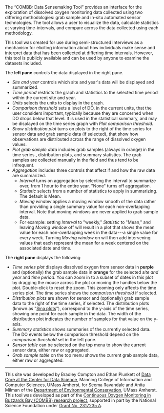 The “COMBB: Data Sensemaking Tool” provides an interface for the exploration of dissolved oxygen monitoring data 
collected using two differing methodologies: grab sample and in-situ automated sensor technologies. The tool allows
a user to visualize the data, calculate statistics at varying time-intervals, and compare across the data collected
using each methodology. 

This tool was created for use during semi-structured interviews as a mechanism for eliciting 
information about how individuals make sense and interpret data that has been collected at differing time intervals. However, 
this tool is publicly available and can be used by anyone to examine the datasets included. 

The **left pane** controls the data displayed in the right pane. 

- *Site and year* controls which site and year's data will be displayed and summarized.
- *Time period* restricts the graph and statistics to the selected time period within the current site and year.
- *Units* selects the units to display in the graph.
- *Comparison threshold* sets a level of DO, in the current units, that the user considers important, typically because they are concerned when DO drops below that level. It is used in the statistical summary, and may be displayed on the 
time series graph with *Plot comparison threshold*. 
- *Show distribution plot* turns on plots to the right of the time series for 
sensor data and grab sample data (if selected), 
that show how observations are distributed across the range of dissolved oxygen values. 
- *Plot grab sample data* includes grab samples (always in orange) in the time series , distribution plots, and summary
statistics. The grab samples are collected manually in the field and thus tend to be infrequent.  
- *Aggregation* includes three controls that affect if and how the raw data are summarized.
   - *Interval* turns on aggregation by selecting the interval to summarize over, from 1 hour to the entire year. "None" turns off aggregation.
   - *Statistic* selects from a number of statistics to apply in summarizing. The default is Mean.
   - *Moving window* applies a moving window smooth of the data rather than providing a single summary value for each non-overlapping interval. Note that moving windows are never applied to grab sample data.
   - For example: setting *Interval* to "weekly," 
   *Statistic* to "Mean," and leaving *Moving window* off will result in a
   plot that shows the mean value for each non-overlapping week in the data---a 
   single value for every week.  Turning *Moving window* on will then 
   add intervening values that each represent the mean for a week centered on
   the associated date and time.  


The **right pane** displays the following:

- *Time series plot* displays dissolved oxygen from sensor data in **purple** and (optionally) the grab sample data in **orange** for 
the selected *site and year* and *time period*. You can zoom in to a subset of dates in this plot by dragging 
the mouse across the plot or moving the handles below the plot. Double-click to reset the zoom. This zooming only affects
the time series plot. The time series shows the *comparison threshold* if selected.
- *Distribution plots* are shown for sensor and (optionally) grab sample data to the right of the time series, if selected.
The distribution plots (known as "<a href="https://en.wikipedia.org/wiki/Sina_plot" target="_blank" rel="noopener noreferrer">Sina plots</a>"),
correspond to the y-axis of the time series, showing one point for each 
sample in the data. The width of the distribution plot indicates the number of samples for that value on the y-axis.
- *Summary statistics* shows summaries of the currently selected data. The DO events below the comparison threshold
depend on the *comparison threshold* set in the left pane.
- *Sensor table* can be selected on the top menu to show the current sensor data, either raw or aggregated.
- *Grab sample table* on the top menu shows the current grab sample data, either raw or aggregated.

------

This site was developed by Bradley Compton and Ethan Plunkett of 
<a href="https://ds.cs.umass.edu/programs/data-core" target="_blank" rel="noopener noreferrer">Data Core at the Center for
Data Science</a>, Manning College of Information and Computer Sciences, UMass Amherst, 
for Seema Ravandale and Anita Milman of the 
<a href="https://www.umass.edu/environmental-conservation/" target="_blank" rel="noopener noreferrer">Department of Environmental Conservation</a>,
UMass Amherst. This tool was developed as part of the 
<a href="https://www.woodwellclimate.org/project/combb/" target="_blank" rel="noopener noreferrer">Continuous Oxygen Monitoring in Buzzards Bay (COMBB) research project</a>, supported in part by the National Science Foundation under
<a href="https://www.nsf.gov/awardsearch/showAward?AWD_ID=2317235&HistoricalAwards=false" target="_blank" rel="noopener noreferrer">Grant No. 2317235 A</a>.


